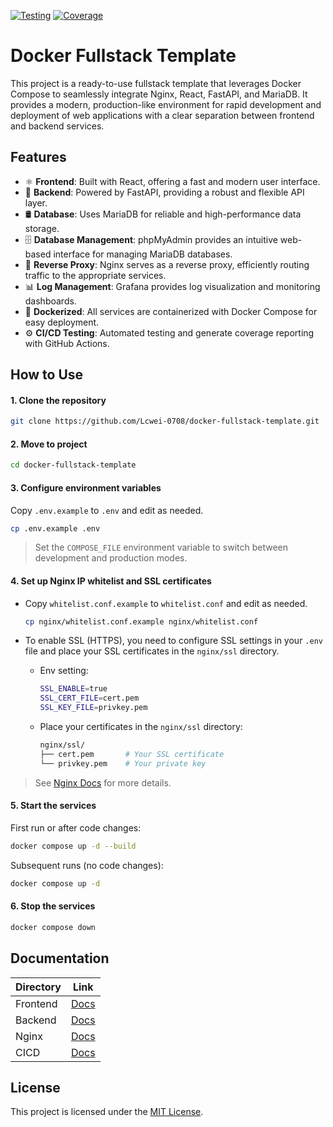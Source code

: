 [![Testing](https://github.com/Lcwei-0708/docker-fullstack-template/actions/workflows/test_backend.yml/badge.svg)](https://github.com/Lcwei-0708/docker-fullstack-template/actions/workflows/test_backend.yml)
[![Coverage](https://img.shields.io/endpoint?url=https://lcwei-0708.github.io/docker-fullstack-template/coverage.json)](https://lcwei-0708.github.io/docker-fullstack-template/)


# Docker Fullstack Template

This project is a ready-to-use fullstack template that leverages Docker Compose to seamlessly integrate Nginx, React, FastAPI, and MariaDB. It provides a modern, production-like environment for rapid development and deployment of web applications with a clear separation between frontend and backend services.


## Features

- ⚛️ **Frontend**: Built with React, offering a fast and modern user interface.
- 🚀 **Backend**: Powered by FastAPI, providing a robust and flexible API layer.
- 🛢️ **Database**: Uses MariaDB for reliable and high-performance data storage.
- 🗄️ **Database Management**: phpMyAdmin provides an intuitive web-based interface for managing MariaDB databases.
- 🔀 **Reverse Proxy**: Nginx serves as a reverse proxy, efficiently routing traffic to the appropriate services.
- 📊 **Log Management**: Grafana provides log visualization and monitoring dashboards.
- 🐳 **Dockerized**: All services are containerized with Docker Compose for easy deployment.
- ⚙️ **CI/CD Testing**: Automated testing and generate coverage reporting with GitHub Actions.


## How to Use

#### 1. **Clone the repository**

   ```bash
   git clone https://github.com/Lcwei-0708/docker-fullstack-template.git
   ```

#### 2. **Move to project**

   ```bash
   cd docker-fullstack-template
   ```

#### 3. **Configure environment variables**

   Copy `.env.example` to `.env` and edit as needed.

   ```bash
   cp .env.example .env
   ```

   > Set the `COMPOSE_FILE` environment variable to switch between development and production modes.

#### 4. **Set up Nginx IP whitelist and SSL certificates**

   - Copy `whitelist.conf.example` to `whitelist.conf` and edit as needed.

      ```bash
      cp nginx/whitelist.conf.example nginx/whitelist.conf
      ```
  
   - To enable SSL (HTTPS), you need to configure SSL settings in your `.env` file and place your SSL certificates in the `nginx/ssl` directory.
      - Env setting: 
         ```bash
         SSL_ENABLE=true
         SSL_CERT_FILE=cert.pem
         SSL_KEY_FILE=privkey.pem
         ```

      - Place your certificates in the `nginx/ssl` directory:
         ```bash
         nginx/ssl/
         ├── cert.pem       # Your SSL certificate
         └── privkey.pem    # Your private key
         ```
   
   > See [Nginx Docs](./nginx/README.md) for more details.

#### 5. **Start the services**

   First run or after code changes:

   ```bash
   docker compose up -d --build
   ```

   Subsequent runs (no code changes):

   ```bash
   docker compose up -d
   ```

#### 6. **Stop the services**

   ```bash
   docker compose down
   ```

## Documentation

| Directory    | Link                                      |
|--------------|-------------------------------------------|
| Frontend     | [Docs](./frontend/README.md)              |
| Backend      | [Docs](./backend/README.md)               |
| Nginx        | [Docs](./nginx/README.md)                 |
| CICD         | [Docs](./.github/README.md)     |


## License

This project is licensed under the [MIT License](./LICENSE).